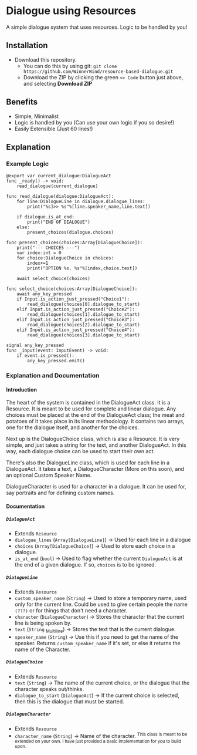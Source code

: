 # Dialogue using Resources
A simple dialogue system that uses resources. Logic to be handled by you!

## Installation
- Download this repository.
    - You can do this by using git:
        `git clone https://github.com/WinnerWind/resource-based-dialogue.git`
    - Download the ZIP by clicking the green `<> Code` button just above, and selecting **Download ZIP**
## Benefits
- Simple, Minimalist
- Logic is handled by you (Can use your own logic if you so desire!)
- Easily Extensible (Just 60 lines!)

## Explanation
### Example Logic
```gdscript
@export var current_dialogue:DialogueAct
func _ready() -> void:
	read_dialogue(current_dialogue)

func read_dialogue(dialogue:DialogueAct):
	for line:DialogueLine in dialogue.dialogue_lines:
		print("%s]>> %s"%[line.speaker_name,line.text])
	
	if dialogue.is_at_end:
		print("END OF DIALOGUE")
	else:
		present_choices(dialogue.choices)

func present_choices(choices:Array[DialogueChoice]):
	print("--- CHOICES ---")
	var index:int = 0
	for choice:DialogueChoice in choices:
		index+=1
		print("OPTION %s. %s"%[index,choice.text])
	
	await select_choice(choices)

func select_choice(choices:Array[DialogueChoice]):
	await any_key_pressed
	if Input.is_action_just_pressed("Choice1"):
		read_dialogue(choices[0].dialogue_to_start)
	elif Input.is_action_just_pressed("Choice2"):
		read_dialogue(choices[1].dialogue_to_start)
	elif Input.is_action_just_pressed("Choice3"):
		read_dialogue(choices[2].dialogue_to_start)
	elif Input.is_action_just_pressed("Choice4"):
		read_dialogue(choices[3].dialogue_to_start)

signal any_key_pressed
func _input(event: InputEvent) -> void:
	if event.is_pressed():
		any_key_pressed.emit()
```
### Explanation and Documentation
#### Introduction
The heart of the system is contained in the DialogueAct class. It is a Resource. It is meant to be used for complete and linear dialogue. Any choices must be placed at the end of the DialogueAct class; the meat and potatoes of it takes place in its linear methodology. It contains two arrays, one for the dialogue itself, and another for the choices.

Next up is the DialogueChoice class, which is also a Resource. It is very simple, and just takes a string for the text, and another DialogueAct. In this way, each dialogue choice can be used to start their own act.

There's also the DialogueLine class, which is used for each line in a DialogueAct. It takes a text, a DialogueCharacter (More on this soon), and an optional Custom Speaker Name.

DialogueCharacter is used for a character in a dialogue. It can be used for, say portraits and for defining custom names.
#### Documentation
##### `DialogueAct`
- Extends `Resource`
- `dialogue_lines` (`Array[DialogueLine]`) -> Used for each line in a dialogue
- `choices` (`Array[DialogueChoice]`) -> Used to store each choice in a dialogue.
- `is_at_end` (`bool`) -> Used to flag whether the current `DialogueAct` is at the end of a given dialogue. If so, `choices` is to be ignored. 
##### `DialogueLine`
- Extends `Resource`
- `custom_speaker_name` (`String`) -> Used to store a temporary name, used only for the current line. Could be used to give certain people the name `(???)` or for things that don't need a character.
- `character` (`DialogueCharacter`) -> Stores the character that the current line is being spoken by.
- `text` (`String` <sub>Multiline</sub>) -> Stores the text that is the current dialogue.
- `speaker_name` (`String`) -> Use this if you need to get the name of the speaker. Returns `custom_speaker_name` if it's set, or else it returns the name of the Character.
##### `DialogueChoice`
- Extends `Resource`
- `text` (`String`) -> The name of the current choice, or the dialogue that the character speaks out/thinks.
- `dialogue_to_start` (`DialogueAct`) -> If the current choice is selected, then this is the dialogue that must be started.
##### `DialogueCharacter`
- Extends `Resource`
- `character_name` (`String`) -> Name of the character.
<sup> This class is meant to be extended on your own. I have just provided a basic implementation for you to build upon.
